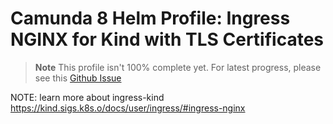 # Camunda 8 Helm Profile: Ingress NGINX for Kind with TLS Certificates

> **Note**  This profile isn't 100% complete yet. For latest progress, please see this [Github Issue](https://github.com/camunda-community-hub/camunda-8-helm-profiles/issues/41)

NOTE: learn more about ingress-kind https://kind.sigs.k8s.o/docs/user/ingress/#ingress-nginx